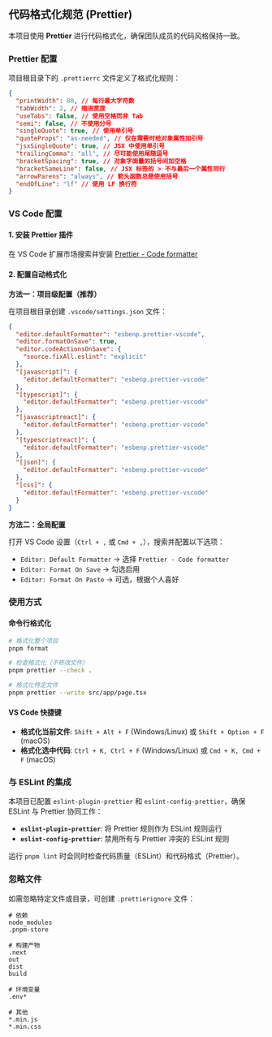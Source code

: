 ## 代码格式化规范 (Prettier)

本项目使用 **Prettier** 进行代码格式化，确保团队成员的代码风格保持一致。

### Prettier 配置

项目根目录下的 `.prettierrc` 文件定义了格式化规则：

```json
{
  "printWidth": 80, // 每行最大字符数
  "tabWidth": 2, // 缩进宽度
  "useTabs": false, // 使用空格而非 Tab
  "semi": false, // 不使用分号
  "singleQuote": true, // 使用单引号
  "quoteProps": "as-needed", // 仅在需要时给对象属性加引号
  "jsxSingleQuote": true, // JSX 中使用单引号
  "trailingComma": "all", // 尽可能使用尾随逗号
  "bracketSpacing": true, // 对象字面量的括号间加空格
  "bracketSameLine": false, // JSX 标签的 > 不与最后一个属性同行
  "arrowParens": "always", // 箭头函数总是使用括号
  "endOfLine": "lf" // 使用 LF 换行符
}
```

### VS Code 配置

#### 1. 安装 Prettier 插件

在 VS Code 扩展市场搜索并安装 [Prettier - Code formatter](https://marketplace.visualstudio.com/items?itemName=esbenp.prettier-vscode)

#### 2. 配置自动格式化

**方法一：项目级配置（推荐）**

在项目根目录创建 `.vscode/settings.json` 文件：

```json
{
  "editor.defaultFormatter": "esbenp.prettier-vscode",
  "editor.formatOnSave": true,
  "editor.codeActionsOnSave": {
    "source.fixAll.eslint": "explicit"
  },
  "[javascript]": {
    "editor.defaultFormatter": "esbenp.prettier-vscode"
  },
  "[typescript]": {
    "editor.defaultFormatter": "esbenp.prettier-vscode"
  },
  "[javascriptreact]": {
    "editor.defaultFormatter": "esbenp.prettier-vscode"
  },
  "[typescriptreact]": {
    "editor.defaultFormatter": "esbenp.prettier-vscode"
  },
  "[json]": {
    "editor.defaultFormatter": "esbenp.prettier-vscode"
  },
  "[css]": {
    "editor.defaultFormatter": "esbenp.prettier-vscode"
  }
}
```

**方法二：全局配置**

打开 VS Code 设置（`Ctrl + ,` 或 `Cmd + ,`），搜索并配置以下选项：

- `Editor: Default Formatter` → 选择 `Prettier - Code formatter`
- `Editor: Format On Save` → 勾选启用
- `Editor: Format On Paste` → 可选，根据个人喜好

### 使用方式

#### 命令行格式化

```bash
# 格式化整个项目
pnpm format

# 检查格式化（不修改文件）
pnpm prettier --check .

# 格式化特定文件
pnpm prettier --write src/app/page.tsx
```

#### VS Code 快捷键

- **格式化当前文件**: `Shift + Alt + F` (Windows/Linux) 或 `Shift + Option + F` (macOS)
- **格式化选中代码**: `Ctrl + K, Ctrl + F` (Windows/Linux) 或 `Cmd + K, Cmd + F` (macOS)

### 与 ESLint 的集成

本项目已配置 `eslint-plugin-prettier` 和 `eslint-config-prettier`，确保 ESLint 与 Prettier 协同工作：

- **`eslint-plugin-prettier`**: 将 Prettier 规则作为 ESLint 规则运行
- **`eslint-config-prettier`**: 禁用所有与 Prettier 冲突的 ESLint 规则

运行 `pnpm lint` 时会同时检查代码质量（ESLint）和代码格式（Prettier）。

### 忽略文件

如需忽略特定文件或目录，可创建 `.prettierignore` 文件：

```
# 依赖
node_modules
.pnpm-store

# 构建产物
.next
out
dist
build

# 环境变量
.env*

# 其他
*.min.js
*.min.css
```
